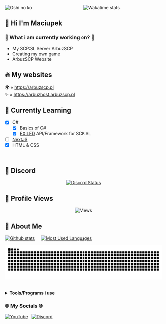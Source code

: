 <img src="images/4355954.png" alt="Oshi no ko">

<a href="https://wakatime.com/@Maciupek" target="_blank">
	<img width="50%" align="right" src="https://github-readme-stats.vercel.app/api/wakatime?username=maciupek&border_radius=13px&theme=dark&border_color=151515&range=all_time&custom_title=📝+〢+Maciupek%27s+Wakatime+stats" alt="Wakatime stats">
</a>

## 👋 Hi I'm **Maciupek** 

### 🔧 What i am currently working on? 🔧
- My SCP:SL Server ArbuzSCP
- Creating my own game
- ArbuzSCP Website

## 🔥 My websites

🌍 » https://arbuzscp.pl<br>
✨ » https://arbuzhost.arbuzscp.pl

## 📝 Currently Learning 
- [x] C#
  - [x] Basics of C#
  - [x] [EXILED](https://github.com/Exiled-Team/EXILED/) API/Framework for SCP:SL
- [ ] [NextJS](https://nextjs.org)
- [x] HTML & CSS
<br>

## 🌌 Discord

<a href="https://arbuzscp.pl" target="_blank">
    <div align="center"><img src="https://lanyard.cnrad.dev/api/630447695559131156?bg=151515&borderRadius=13px" width="47%" alt="Discord Status"></div>
</a>

## 🌠 Profile Views

<div align="center">
    <img src="https://count.getloli.com/get/@maciupek-github-readme?theme=rule34" alt="Views" title="Profile views">
</div>

## 🎃 About Me

<!-- [Tools i use](README.md#toolsprograms-i-use) -->

[![Github stats](https://github-readme-stats.vercel.app/api?username=maciupek&theme=radical)](https://github.com/anuraghazra/github-readme-stats) &nbsp;&nbsp;&nbsp; [![Most Used Languages](https://github-readme-stats.vercel.app/api/top-langs/?username=maciupek&theme=radical)](https://github.com/anuraghazra/github-readme-stats)

<img src="https://raw.githubusercontent.com/maciupek/maciupek/output/github-contribution-grid-snake-dark.svg" alt="Snake"><br><br>

**<details><summary>Tools/Programs i use</summary>**
- C# Editor: [Visual Studio](https://visualstudio.microsoft.com/pl/)
- WebDev Editor [Visual Studio Code](https://code.visualstudio.com/)
- .dll De-compiler [Jetbrains dotPeek](https://www.jetbrains.com/decompiler/)
</details>

### 🌐 My Socials 🌐

[![YouTube](https://icons.iconarchive.com/icons/papirus-team/papirus-apps/48/youtube-icon.png)](https://www.youtube.com/channel/UChZv2-oj2bgLTv_KV89a0xQ) &nbsp;
[![Discord](https://icons.iconarchive.com/icons/papirus-team/papirus-apps/48/discord-icon.png)](https://discordapp.com/users/630447695559131156) &nbsp;
